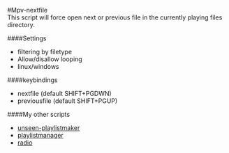 #Mpv-nextfile  
This script will force open next or previous file in the currently playing files directory.

####Settings
- filtering by filetype
- Allow/disallow looping
- linux/windows

####keybindings
- nextfile  (default SHIFT+PGDWN)
- previousfile  (default SHIFT+PGUP)
  
  
####My other scripts
- [unseen-playlistmaker](https://github.com/donmaiq/unseen-playlistmaker)
- [playlistmanager](https://github.com/donmaiq/Mpv-Playlistmanager)
- [radio](https://github.com/donmaiq/Mpv-Radio)
